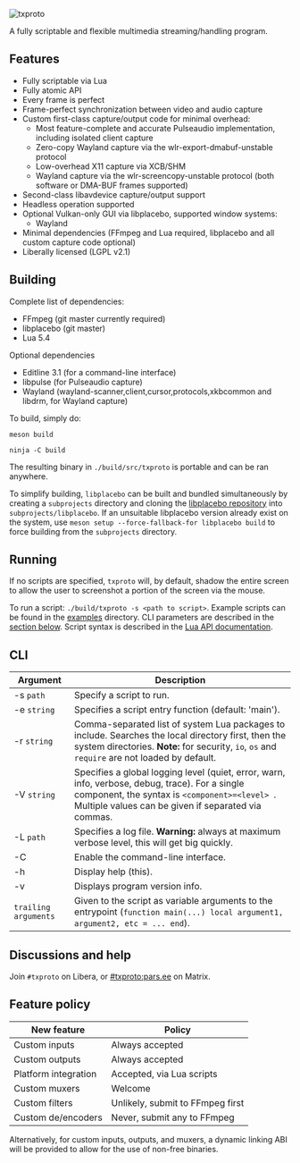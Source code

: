 ![txproto](./resources/logo.svg)

A fully scriptable and flexible multimedia streaming/handling program.

Features
--------
 * Fully scriptable via Lua
 * Fully atomic API
 * Every frame is perfect
 * Frame-perfect synchronization between video and audio capture
 * Custom first-class capture/output code for minimal overhead:
     * Most feature-complete and accurate Pulseaudio implementation, including isolated client capture
     * Zero-copy Wayland capture via the wlr-export-dmabuf-unstable protocol
     * Low-overhead X11 capture via XCB/SHM
     * Wayland capture via the wlr-screencopy-unstable protocol (both software or DMA-BUF frames supported)
 * Second-class libavdevice capture/output support
 * Headless operation supported
 * Optional Vulkan-only GUI via libplacebo, supported window systems:
     * Wayland
 * Minimal dependencies (FFmpeg and Lua required, libplacebo and all custom capture code optional)
 * Liberally licensed (LGPL v2.1)

Building
--------
Complete list of dependencies:

 * FFmpeg (git master currently required)
 * libplacebo (git master)
 * Lua 5.4

Optional dependencies

 * Editline 3.1 (for a command-line interface)
 * libpulse (for Pulseaudio capture)
 * Wayland (wayland-scanner,client,cursor,protocols,xkbcommon and libdrm, for Wayland capture)

To build, simply do:

`meson build`

`ninja -C build`

The resulting binary in `./build/src/txproto` is portable and can be ran anywhere.

To simplify building, `libplacebo` can be built and bundled simultaneously by creating
a `subprojects` directory and cloning the [libplacebo repository](https://code.videolan.org/videolan/libplacebo)
into `subprojects/libplacebo`. If an unsuitable libplacebo version already exist on the
system, use `meson setup --force-fallback-for libplacebo build` to force building from
the `subprojects` directory.

Running
-------
If no scripts are specified, `txproto` will, by default, shadow the entire screen to allow the user to screenshot a portion of the screen via the mouse.

To run a script: `./build/txproto -s <path to script>`. Example scripts can be found in the [examples](./DOCS/examples/)
directory. CLI parameters are described in the [section below](#cli).
Script syntax is described in the [Lua API documentation](./DOCS/lua-scripting.md).

CLI
---
| Argument             | Description                                                                                                                                                                                             |
|----------------------|---------------------------------------------------------------------------------------------------------------------------------------------------------------------------------------------------------|
| -s `path`            | Specify a script to run.                                                                                                                                                                                |
| -e `string`          | Specifies a script entry function (default: 'main').                                                                                                                                                    |
| -r `string`          | Comma-separated list of system Lua packages to include. Searches the local directory first, then the system directories. **Note:** for security, `io`, `os` and `require` are not loaded by default.    |
| -V `string`          | Specifies a global logging level (quiet, error, warn, info, verbose, debug, trace). For a single component, the syntax is `<component>=<level> `. Multiple values can be given if separated via commas. |
| -L `path`            | Specifies a log file. **Warning:** always at maximum verbose level, this will get big quickly.                                                                                                          |
| -C                   | Enable the command-line interface.                                                                                                                                                                      |
| -h                   | Display help (this).                                                                                                                                                                                    |
| -v                   | Displays program version info.                                                                                                                                                                          |
| `trailing arguments` | Given to the script as variable arguments to the entrypoint (`function main(...) local argument1, argument2, etc = ... end`).                                                                           |

Discussions and help
--------------------
Join `#txproto` on Libera, or [#txproto:pars.ee](https://matrix.to/#/#txproto:pars.ee) on Matrix.

Feature policy
--------------
| New feature          | Policy                                 |
|----------------------|----------------------------------------|
| Custom inputs        | Always accepted                        |
| Custom outputs       | Always accepted                        |
| Platform integration | Accepted, via Lua scripts              |
| Custom muxers        | Welcome                                |
| Custom filters       | Unlikely, submit to FFmpeg first       |
| Custom de/encoders   | Never, submit any to FFmpeg            |

Alternatively, for custom inputs, outputs, and muxers, a dynamic linking ABI will be provided to allow for the use of non-free binaries.
